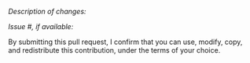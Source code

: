 <!---
Copyright Amazon.com, Inc. or its affiliates. All Rights Reserved.
SPDX-License-Identifier: Apache-2.0
--->
*Description of changes:*

*Issue #, if available:*

By submitting this pull request, I confirm that you can use, modify, copy, and redistribute
this contribution, under the terms of your choice.
